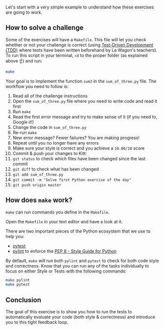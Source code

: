 Let's start with a very simple example to understand how these exercises are going to work.

## How to solve a challenge

Some of the exercises will have a `Makefile`. This file will let you check whether or not your challenge is correct (using [Test-Driven Development (TDD)](https://en.wikipedia.org/wiki/Test-driven_development) where tests have been written beforehand by Le Wagon's teachers). To run this script in your terminal, `cd` to the proper folder (as explained above ☝️) and run:

```bash
make
```

Your goal is to implement the function `sum3` in the `sum_of_three.py` file. The workflow you need to follow is:

1. Read all of the challenge instructions
1. Open the `sum_of_three.py` file where you need to write code and read it first
1. Run `make`
1. Read the first error message and try to make sense of it (if you need to, Google it!)
1. Change the code in `sum_of_three.py`
1. Re-run `make`
1. New error message? Fewer failures? You are making progress!
1. Repeat until you no longer have any errors
1. Make sure your style is correct and you achieve a `10.00/10` score
1. Commit & push your changes to Kitt:
  1. `git status` to check which files have been changed since the last commit
  1. `git diff` to check what has been changed
  1. `git add sum_of_three.py`
  1. `git commit -m "Solve first Python exercise of the day"`
  1. `git push origin master`

## How does `make` work?

`make` can run commands you define in the `Makefile`.

Open the `Makefile` in your text editor and have a look at it.

There are two important pieces of the Python ecosystem that we use to help you:

- [pytest](https://docs.pytest.org/en/latest/)
- [pylint](https://www.pylint.org/) to enforce the [PEP 8 - Style Guide for Python](https://www.python.org/dev/peps/pep-0008/)

By default, `make` will run both `pylint` and `pytest` to check for both code style and correctness.
Know that you can run any of the tasks individually to focus on either Style or Tests with the following commands:

```bash
make pylint
make pytest
```

## Conclusion

The goal of this exercise is to show you how to run the tests to automatically evaluate your code (both style & correctness) and introduce you to this tight feedback loop.
